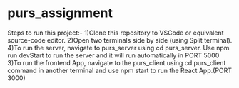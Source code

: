 # purs_assignment
Steps to run this project:-
1)Clone this repository to VSCode or equivalent source-code editor.
2)Open two terminals side by side (using Split terminal).
4)To run the server, navigate to purs_server using cd purs_server. Use npm run devStart to run the server and it will run automatically in PORT 5000
3)To run the frontend App, navigate to the purs_client using cd purs_client command in another terminal and use npm start to run the React App.(PORT 3000)
